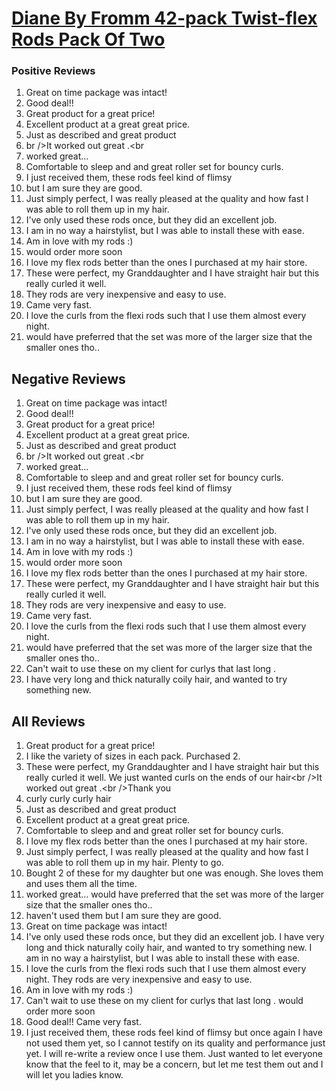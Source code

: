 # [Diane By Fromm 42-pack Twist-flex Rods Pack Of Two](https://products.checkmycream.com/products/Diane-By-Fromm-42-pack-Twist-flex-Rods-Pack-Of-Two.html)

### Positive Reviews

<ol>
      <li>Great on time package was intact!</li>
      <li>Good deal!!</li>
      <li>Great product for a great price!</li>
      <li>Excellent product at a great great price.</li>
      <li>Just as described and great product</li>
      <li>br /&gt;It worked out great .&lt;br</li>
      <li>worked great...</li>
      <li>Comfortable to sleep and and great roller set for bouncy curls.</li>
      <li>I just received them, these rods feel kind of flimsy</li>
      <li>but I am sure they are good.</li>
      <li>Just simply perfect, I was really pleased at the quality and how fast I was able to roll them up in my hair.</li>
      <li>I&#x27;ve only used these rods once, but they did an excellent job.</li>
      <li>I am in no way a hairstylist, but I was able to install these with ease.</li>
      <li>Am in love with my rods :)</li>
      <li>would order more soon</li>
      <li>I love my flex rods better than the ones I purchased at my hair store.</li>
      <li>These were perfect, my Granddaughter and I have straight hair but this really curled it well.</li>
      <li>They rods are very inexpensive and easy to use.</li>
      <li>Came very fast.</li>
      <li>I love the curls from the flexi rods such that I use them almost every night.</li>
      <li>would have preferred that the set was more of the larger size that the smaller ones tho..</li>
</ol>


<h2>Negative Reviews</h2>
<ol>
<li> Great on time package was intact!</li>
<li> Good deal!!</li>
<li> Great product for a great price!</li>
<li> Excellent product at a great great price.</li>
<li> Just as described and great product</li>
<li> br /&gt;It worked out great .&lt;br</li>
<li> worked great...</li>
<li> Comfortable to sleep and and great roller set for bouncy curls.</li>
<li> I just received them, these rods feel kind of flimsy</li>
<li> but I am sure they are good.</li>
<li> Just simply perfect, I was really pleased at the quality and how fast I was able to roll them up in my hair.</li>
<li> I&#x27;ve only used these rods once, but they did an excellent job.</li>
<li> I am in no way a hairstylist, but I was able to install these with ease.</li>
<li> Am in love with my rods :)</li>
<li> would order more soon</li>
<li> I love my flex rods better than the ones I purchased at my hair store.</li>
<li> These were perfect, my Granddaughter and I have straight hair but this really curled it well.</li>
<li> They rods are very inexpensive and easy to use.</li>
<li> Came very fast.</li>
<li> I love the curls from the flexi rods such that I use them almost every night.</li>
<li> would have preferred that the set was more of the larger size that the smaller ones tho..</li>
<li> Can&#x27;t wait to use these on my client for curlys that last long .</li>
<li> I have very long and thick naturally coily hair, and wanted to try something new.</li>
</ol>

<h2>All Reviews</h2>

<ol>
    <li> Great product for a great price!</li>
    <li> I like the variety of sizes in each pack. Purchased 2.</li>
    <li> These were perfect, my Granddaughter and I have straight hair but this really curled it well. We just wanted curls on the ends of our hair&lt;br /&gt;It worked out great .&lt;br /&gt;Thank you</li>
    <li> curly curly curly hair</li>
    <li> Just as described and great product</li>
    <li> Excellent product at a great great price.</li>
    <li> Comfortable to sleep and and great roller set for bouncy curls.</li>
    <li> I love my flex rods better than the ones I purchased at my hair store.</li>
    <li> Just simply perfect, I was really pleased at the quality and how fast I was able to roll them up in my hair. Plenty to go.</li>
    <li> Bought 2 of these for my daughter but one was enough. She loves them and uses them all the time.</li>
    <li> worked great... would have preferred that the set was more of the larger size that the smaller ones tho..</li>
    <li> haven&#x27;t used them but I am sure they are good.</li>
    <li> Great on time package was intact!</li>
    <li> I&#x27;ve only used these rods once, but they did an excellent job. I have very long and thick naturally coily hair, and wanted to try something new. I am in no way a hairstylist, but I was able to install these with ease.</li>
    <li> I love the curls from the flexi rods such that I use them almost every night. They rods are very inexpensive and easy to use.</li>
    <li> Am in love with my rods :)</li>
    <li> Can&#x27;t wait to use these on my client for curlys that last long . would order more soon</li>
    <li> Good deal!! Came very fast.</li>
    <li> I just received them, these rods feel kind of flimsy but once again I have not used them yet, so I cannot testify on its quality and performance just yet. I will re-write a review once I use them. Just wanted to let everyone know that the feel to it, may be a concern, but let me test them out and I will let you ladies know.</li>
</ol>




